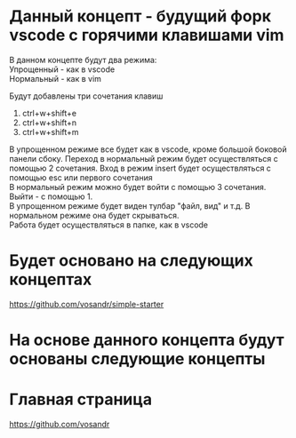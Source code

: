 # Данный концепт - будущий форк vscode с горячими клавишами vim
В данном концепте будут два режима:   
Упрощенный - как в vscode  
Нормальный - как в vim  

Будут добавлены три сочетания клавиш  
1. ctrl+w+shift+e  
2. ctrl+w+shift+n  
3. ctrl+w+shift+m  

В упрощенном режиме все будет как в vscode, кроме большой боковой панели сбоку. Переход в нормальный режим будет осуществляться с помощью 2 сочетания. Вход в режим insert будет осуществляться с помощью esc или первого сочетания  
В нормальный режим можно будет войти с помощью 3 сочетания. Выйти - с помощью 1.  
В упрощенном режиме будет виден тулбар "файл, вид" и т.д. В нормальном режиме она будет скрываться.  
Работа будет осуществляться в папке, как в vscode
# Будет основано на следующих концептах
https://github.com/vosandr/simple-starter
# На основе данного концепта будут основаны следующие концепты

# Главная страница
https://github.com/vosandr
